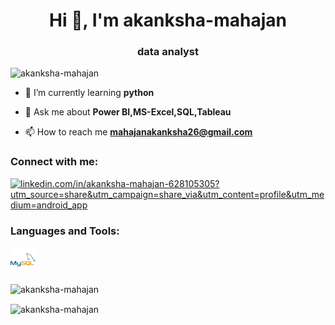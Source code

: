 <h1 align="center">Hi 👋, I'm akanksha-mahajan</h1>
<h3 align="center">data analyst</h3>

<p align="left"> <img src="https://komarev.com/ghpvc/?username=akanksha-mahajan&label=Profile%20views&color=0e75b6&style=flat" alt="akanksha-mahajan" /> </p>

- 🌱 I’m currently learning **python**

- 💬 Ask me about **Power BI,MS-Excel,SQL,Tableau**

- 📫 How to reach me **mahajanakanksha26@gmail.com**

<h3 align="left">Connect with me:</h3>
<p align="left">
<a href="https://linkedin.com/in/linkedin.com/in/akanksha-mahajan-628105305?utm_source=share&utm_campaign=share_via&utm_content=profile&utm_medium=android_app" target="blank"><img align="center" src="https://raw.githubusercontent.com/rahuldkjain/github-profile-readme-generator/master/src/images/icons/Social/linked-in-alt.svg" alt="linkedin.com/in/akanksha-mahajan-628105305?utm_source=share&utm_campaign=share_via&utm_content=profile&utm_medium=android_app" height="30" width="40" /></a>
</p>

<h3 align="left">Languages and Tools:</h3>
<p align="left"> <a href="https://www.mysql.com/" target="_blank" rel="noreferrer"> <img src="https://raw.githubusercontent.com/devicons/devicon/master/icons/mysql/mysql-original-wordmark.svg" alt="mysql" width="40" height="40"/> </a> </p>

<p><img align="center" src="https://github-readme-stats.vercel.app/api/top-langs?username=akanksha-mahajan&show_icons=true&locale=en&layout=compact" alt="akanksha-mahajan" /></p>

<p><img align="center" src="https://github-readme-streak-stats.herokuapp.com/?user=akanksha-mahajan&" alt="akanksha-mahajan" /></p>
